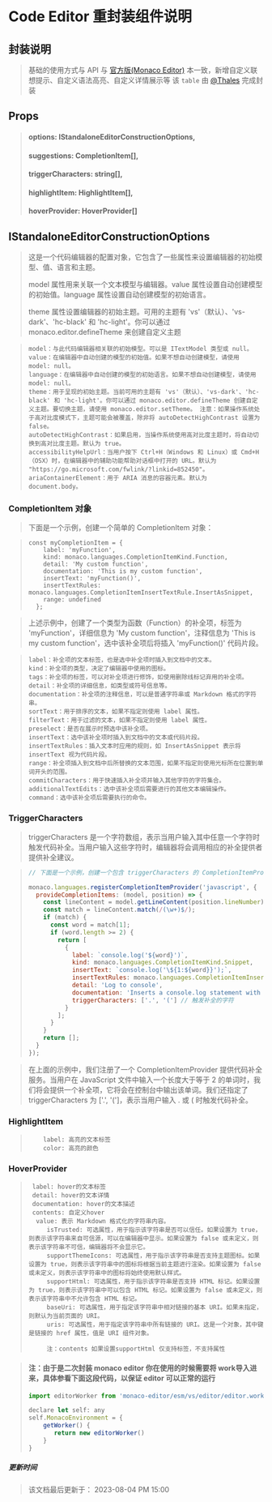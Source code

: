 # Code Editor 重封装组件说明

## 封装说明

> 基础的使用方式与 API 与 [官方版(Monaco Editor)](https://microsoft.github.io/monaco-editor/) 本一致，新增自定义联想提示、自定义语法高亮、自定义详情展示等
>  该 `table` 由 [@Thales](https://github.com/jingpengju391) 完成封装

## Props

> #### options: IStandaloneEditorConstructionOptions,
>
> #### suggestions: CompletionItem[],
>
> #### triggerCharacters: string[],
>
> #### highlightItem: HighlightItem[],
>
> #### hoverProvider: HoverProvider[]

## IStandaloneEditorConstructionOptions

> 这是一个代码编辑器的配置对象，它包含了一些属性来设置编辑器的初始模型、值、语言和主题。
>
> model 属性用来关联一个文本模型与编辑器。value 属性设置自动创建模型的初始值。language 属性设置自动创建模型的初始语言。
>
> theme 属性设置编辑器的初始主题。可用的主题有 'vs'（默认）、'vs-dark'、'hc-black' 和 'hc-light'。你可以通过 monaco.editor.defineTheme 来创建自定义主题

> ```
> model：与此代码编辑器相关联的初始模型。可以是 ITextModel 类型或 null。
> value：在编辑器中自动创建的模型的初始值。如果不想自动创建模型，请使用 model: null。
> language：在编辑器中自动创建的模型的初始语言。如果不想自动创建模型，请使用 model: null。
> theme：用于呈现的初始主题。当前可用的主题有 'vs'（默认）、'vs-dark'、'hc-black' 和 'hc-light'。你可以通过 monaco.editor.defineTheme 创建自定义主题。要切换主题，请使用 monaco.editor.setTheme。 注意：如果操作系统处于高对比度模式下，主题可能会被覆盖，除非将 autoDetectHighContrast 设置为 false。
> autoDetectHighContrast：如果启用，当操作系统使用高对比度主题时，将自动切换到高对比度主题。默认为 true。
> accessibilityHelpUrl：当用户按下 Ctrl+H（Windows 和 Linux）或 Cmd+H（OSX）时，在编辑器中的辅助功能帮助对话框中打开的 URL。默认为 "https://go.microsoft.com/fwlink/?linkid=852450"。
> ariaContainerElement：用于 ARIA 消息的容器元素。默认为 document.body。
> ```

### CompletionItem 对象

> 下面是一个示例，创建一个简单的 CompletionItem 对象：

> ```JS
> const myCompletionItem = {
>     label: 'myFunction',
>     kind: monaco.languages.CompletionItemKind.Function,
>     detail: 'My custom function',
>     documentation: 'This is my custom function',
>     insertText: 'myFunction()',
>     insertTextRules: monaco.languages.CompletionItemInsertTextRule.InsertAsSnippet,
>     range: undefined
>   };
> ```

> 上述示例中，创建了一个类型为函数（Function）的补全项，标签为 'myFunction'，详细信息为 'My custom function'，注释信息为 'This is my custom function'，选中该补全项后将插入 'myFunction()' 代码片段。

> ```
> label：补全项的文本标签，也是选中补全项时插入到文档中的文本。
> kind：补全项的类型，决定了编辑器中使用的图标。
> tags：补全项的标签，可以对补全项进行修饰，如使用删除线标记弃用的补全项。
> detail：补全项的详细信息，如类型或符号信息等。
> documentation：补全项的注释信息，可以是普通字符串或 Markdown 格式的字符串。
> sortText：用于排序的文本，如果不指定则使用 label 属性。
> filterText：用于过滤的文本，如果不指定则使用 label 属性。
> preselect：是否在展示时预选中该补全项。
> insertText：选中该补全项时插入到文档中的文本或代码片段。
> insertTextRules：插入文本时应用的规则，如 InsertAsSnippet 表示将 insertText 视为代码片段。
> range：补全项插入到文档中后所替换的文本范围，如果不指定则使用光标所在位置到单词开头的范围。
> commitCharacters：用于快速插入补全项并输入其他字符的字符集合。
> additionalTextEdits：选中该补全项后需要进行的其他文本编辑操作。
> command：选中该补全项后需要执行的命令。
> ```

### TriggerCharacters

> triggerCharacters 是一个字符数组，表示当用户输入其中任意一个字符时触发代码补全。当用户输入这些字符时，编辑器将会调用相应的补全提供者提供补全建议。

> ```js
> // 下面是一个示例，创建一个包含 triggerCharacters 的 CompletionItemProvider：
> 
> monaco.languages.registerCompletionItemProvider('javascript', {
>   provideCompletionItems: (model, position) => {
>     const lineContent = model.getLineContent(position.lineNumber);
>     const match = lineContent.match(/(\w+)$/);
>     if (match) {
>       const word = match[1];
>       if (word.length >= 2) {
>         return [
>           {
>             label: `console.log('${word}')`,
>             kind: monaco.languages.CompletionItemKind.Snippet,
>             insertText: `console.log('\${1:${word}}');`,
>             insertTextRules: monaco.languages.CompletionItemInsertTextRule.InsertAsSnippet,
>             detail: 'Log to console',
>             documentation: 'Inserts a console.log statement with the selected word',
>             triggerCharacters: ['.', '('] // 触发补全的字符
>           }
>         ];
>       }
>     }
>     return [];
>   }
> });
> ```

> 在上面的示例中，我们注册了一个 CompletionItemProvider 提供代码补全服务。当用户在 JavaScript 文件中输入一个长度大于等于 2 的单词时，我们将会提供一个补全项，它将会在控制台中输出该单词。我们还指定了 triggerCharacters 为 ['.', '(']，表示当用户输入 . 或 ( 时触发代码补全。

### HighlightItem

> ```
>     label: 高亮的文本标签
>     color: 高亮的颜色
> ```

### HoverProvider

> ```
>  label: hover的文本标签
>  detail: hover的文本详情
>  documentation: hover的文本描述
>  contents: 自定义hover
>   value: 表示 Markdown 格式化的字符串内容。
>      isTrusted: 可选属性，用于指示该字符串是否可以信任。如果设置为 true，则表示该字符串来自可信源，可以在编辑器中显示。如果设置为 false 或未定义，则表示该字符串不可信，编辑器将不会显示它。
>      supportThemeIcons: 可选属性，用于指示该字符串是否支持主题图标。如果设置为 true，则表示该字符串中的图标将根据当前主题进行渲染。如果设置为 false 或未定义，则表示该字符串中的图标将始终使用默认样式。
>      supportHtml: 可选属性，用于指示该字符串是否支持 HTML 标记。如果设置为 true，则表示该字符串中可以包含 HTML 标记。如果设置为 false 或未定义，则表示该字符串中不允许包含 HTML 标记。
>      baseUri: 可选属性，用于指定该字符串中相对链接的基本 URI。如果未指定，则默认为当前页面的 URI。
>      uris: 可选属性，用于指定该字符串中所有链接的 URI。这是一个对象，其中键是链接的 href 属性，值是 URI 组件对象。
>     
>      注：contents 如果设置supportHtml 仅支持标签，不支持属性
> ```

> #### 注：由于是二次封装 monaco editor 你在使用的时候需要将 work导入进来，具体参看下面这段代码，以保证 editor 可以正常的运行
>
> ```js
> import editorWorker from 'monaco-editor/esm/vs/editor/editor.worker?worker'
> 
> declare let self: any
> self.MonacoEnvironment = {
>     getWorker() {
>        return new editorWorker()
>     }
> }
> ```
>

##### 更新时间

> 该文档最后更新于： 2023-08-04 PM 15:00